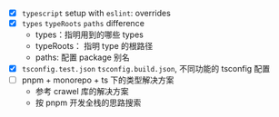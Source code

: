 - [x] `typescript` setup with `eslint`: overrides
- [x] `types` `typeRoots` `paths` difference
  - types：指明用到的哪些 types
  - typeRoots： 指明 type 的根路径
  - paths: 配置 package 别名
- [x] `tsconfig.test.json` `tsconfig.build.json`, 不同功能的 tsconfig 配置
- [ ] pnpm + monorepo + ts 下的类型解决方案
  - 参考 crawel 库的解决方案
  - 按 pnpm 开发全栈的思路搜索